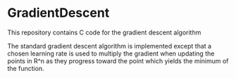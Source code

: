 # GradientDescent
This repository contains C code for the gradient descent algorithm

The standard gradient descent algorithm is implemented except that a chosen learning rate is used to multiply the gradient when updating the points in R^n as they progress toward the point which yields the minimum of the function. 
